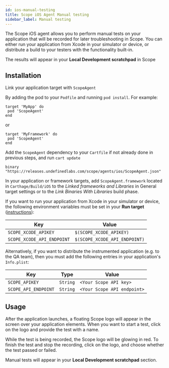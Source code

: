 ```yaml
---
id: ios-manual-testing
title: Scope iOS Agent Manual testing
sidebar_label: Manual testing
---
```


The Scope iOS agent allows you to perform manual tests on your application that will be recorded for later troubleshooting in Scope. You can either run your application from Xcode in your simulator or device, or distribute a build to your testers with the functionality built-in.

The results will appear in your **Local Development scratchpad** in Scope

## Installation

Link your application target with `ScopeAgent`

<!--DOCUSAURUS_CODE_TABS-->
<!--Cocoapods-->
By adding the pod to your `Podfile` and running `pod install`. For example:

```
target 'MyApp' do
 pod 'ScopeAgent'
end
```

or

```
target 'MyFramework' do
 pod 'ScopeAgent'
end
```

<!--Carthage-->
Add the `ScopeAgent` dependency to your `Cartfile` if not already done in previous steps, and run `cart update`

```
binary "https://releases.undefinedlabs.com/scope/agents/ios/ScopeAgent.json"
```

In your application or framework targets, add `ScopeAgent.framework` located in `Carthage/Build/iOS` to the
*Linked frameworks and Libraries* in General target settings or to the *Link Binaries With Libraries* build phase. 

<!--END_DOCUSAURUS_CODE_TABS-->

If you want to run your application from Xcode in your simulator or device, the following environment variables must be set in your **Run target** ([instructions](https://help.apple.com/xcode/mac/10.1/index.html?localePath=en.lproj#/dev3ec8a1cb4)):

| Key                        | Value                         |
| -------------------------- | ----------------------------- |
| `SCOPE_XCODE_APIKEY`       | `$(SCOPE_XCODE_APIKEY)`       |
| `SCOPE_XCODE_API_ENDPOINT` | `$(SCOPE_XCODE_API_ENDPOINT)` |

Alternatively, if you want to distribute the instrumented application (e.g. to the QA team), then you must add the following entries in your application's `Info.plist`:

| Key                  | Type     | Value                         |
| -------------------- | -------- | ----------------------------- |
| `SCOPE_APIKEY`       | `String` | `<Your Scope API key>`        |
| `SCOPE_API_ENDPOINT` | `String` | `<Your Scope API endpoint>`   |


## Usage

After the application launches, a floating Scope logo will appear in the screen over your application elements. When you want to start a test, click on the logo and provide the test with a name.

While the test is being recorded, the Scope logo will be glowing in red. To finish the test and stop the recording, click on the logo, and choose whether the test passed or failed. 

Manual tests will appear in your **Local Development scratchpad** section.

